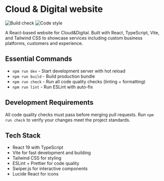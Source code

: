 # Cloud & Digital website

![Build check](https://github.com/Cloud-and-digital/cad/actions/workflows/build.yml/badge.svg)
![Code style](https://github.com/Cloud-and-digital/cad/actions/workflows/code-style.yml/badge.svg)

A React-based website for Cloud&Digital. Built with React, TypeScript, Vite, and Tailwind CSS to showcase services including custom business platforms, customers and experience.

## Essential Commands

- `npm run dev` - Start development server with hot reload
- `npm run build` - Build production bundle
- `npm run check` - Run all code quality checks (linting + formatting)
- `npm run lint` - Run ESLint with auto-fix

## Development Requirements

All code quality checks must pass before merging pull requests. Run `npm run check` to verify your changes meet the project standards.

## Tech Stack

- React 19 with TypeScript
- Vite for fast development and building
- Tailwind CSS for styling
- ESLint + Prettier for code quality
- Swiper.js for interactive components
- Lucide React for icons
